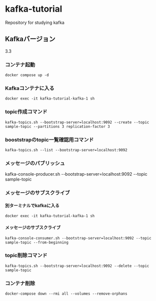 # kafka-tutorial
Repository for studying kafka

## Kafkaバージョン
3.3

### コンテナ起動
```
docker compose up -d
```

### Kafkaコンテナに入る
```
docker exec -it kafka-tutorial-kafka-1 sh
```

### topic作成コマンド
```
kafka-topics.sh --bootstrap-server=localhost:9092 --create --topic sample-topic --partitions 3 replication-factor 3
```

### booststrapのtopic一覧確認用コマンド
```
kafka-topics.sh --list --bootstrap-server=localhost:9092
```

### メッセージのパブリッシュ
kafka-console-producer.sh --bootstrap-server=localhost:9092 --topic sample-topic

### メッセージのサブスクライブ
#### 別ターミナルでkafkaに入る
```
docker exec -it kafka-tutorial-kafka-1 sh
```

#### メッセージのサブスクライブ
```
kafka-console-consumer.sh --bootstrap-server=localhost:9092 --topic sample-topic --from-beginning
```

### topic削除コマンド
```
kafka-topics.sh --bootstrap-server=localhost:9092 --delete --topic sample-topic
```

### コンテナ削除
```
docker-compose down --rmi all --volumes --remove-orphans
```